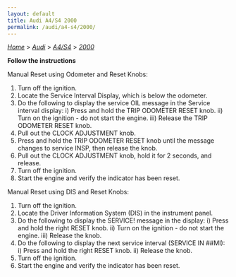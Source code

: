```yaml
---
layout: default
title: Audi A4/S4 2000
permalink: /audi/a4-s4/2000/
---
```

[*Home*](/) > [*Audi*](/audi/) > [*A4/S4*](/audi/a4-s4/) > [*2000*](/audi/a4-s4/2000/)

**Follow the instructions**

Manual Reset using Odometer and Reset Knobs:
1. Turn off the ignition.
2. Locate the Service Interval Display, which is below the odometer.
3. Do the following to display the service OIL message in the Service interval display:
  i) Press and hold the TRIP ODOMETER RESET knob.
  ii) Turn on the ignition - do not start the engine.
  iii) Release the TRIP ODOMETER RESET knob.
4. Pull out the CLOCK ADJUSTMENT knob.
5. Press and hold the TRIP ODOMETER RESET knob until the message changes to service INSP, then release the knob.
6. Pull out the CLOCK ADJUSTMENT knob, hold it for 2 seconds, and release.
7. Turn off the ignition.
8. Start the engine and verify the indicator has been reset.

Manual Reset using DIS and Reset Knobs:
1. Turn off the ignition.
2. Locate the Driver Information System (DIS) in the instrument panel.
3. Do the following to display the SERVICE! message in the display:
  i) Press and hold the right RESET knob.
  ii) Turn on the ignition - do not start the engine.
  iii) Release the knob.
4. Do the following to display the next service interval (SERVICE IN ##MI):
  i) Press and hold the right RESET knob.
  ii) Release the knob.
5. Turn off the ignition.
6. Start the engine and verify the indicator has been reset.